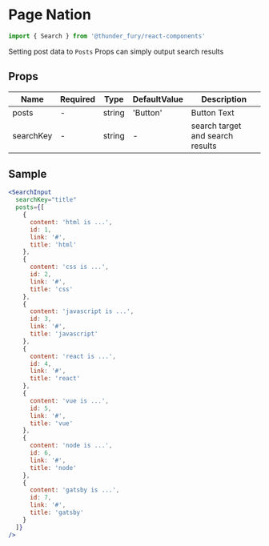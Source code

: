 # Page Nation
```ts
import { Search } from '@thunder_fury/react-components'
```
Setting post data to `Posts` Props can simply output search results

## Props
|  Name  |  Required  |  Type  | DefaultValue  | Description  |
| ---- | ---- |  ----  |  ----  |  ----  | 
|  posts  |  -  |  string  |  'Button'  |  Button Text |
|  searchKey  |  -  |  string  |  -  |  search target and search results  |

## Sample

```jsx
<SearchInput
  searchKey="title"
  posts={[
    {
      content: 'html is ...',
      id: 1,
      link: '#',
      title: 'html'
    },
    {
      content: 'css is ...',
      id: 2,
      link: '#',
      title: 'css'
    },
    {
      content: 'javascript is ...',
      id: 3,
      link: '#',
      title: 'javascript'
    },
    {
      content: 'react is ...',
      id: 4,
      link: '#',
      title: 'react'
    },
    {
      content: 'vue is ...',
      id: 5,
      link: '#',
      title: 'vue'
    },
    {
      content: 'node is ...',
      id: 6,
      link: '#',
      title: 'node'
    },
    {
      content: 'gatsby is ...',
      id: 7,
      link: '#',
      title: 'gatsby'
    }
  ]}
/>
```